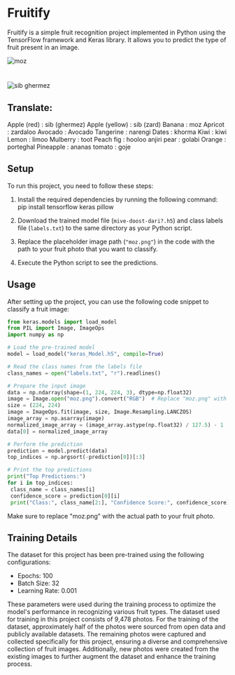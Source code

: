# Fruitify

Fruitify is a simple fruit recognition project implemented in Python using the TensorFlow framework and Keras library. It allows you to predict the type of fruit present in an image.

![moz](https://github.com/aryainjas/Fruitify/assets/36337300/5a13102a-59fc-4f43-b206-215d27e8abc1)
#
![sib ghermez](https://github.com/aryainjas/Fruitify/assets/36337300/b83af9d0-2bd0-4c9a-8810-dbcdc83083dc)

## Translate:
Apple (red) : sib (ghermez)
Apple (yellow) : sib (zard)
Banana : moz 
Apricot : zardaloo
Avocado : Avocado
Tangerine : narengi
Dates : khorma
Kiwi : kiwi
Lemon : limoo
Mulberry : toot
Peach fig : hooloo anjiri
pear : golabi
Orange : porteghal
Pineapple : ananas
tomato : goje

## Setup


To run this project, you need to follow these steps:

1. Install the required dependencies by running the following command:
pip install tensorflow keras pillow


2. Download the trained model file (`mive-doost-dari?.h5`) and class labels file (`labels.txt`) to the same directory as your Python script.

3. Replace the placeholder image path (`"moz.png"`) in the code with the path to your fruit photo that you want to classify.

4. Execute the Python script to see the predictions.

## Usage

After setting up the project, you can use the following code snippet to classify a fruit image:

```python
from keras.models import load_model
from PIL import Image, ImageOps
import numpy as np

# Load the pre-trained model
model = load_model("keras_Model.h5", compile=True)

# Read the class names from the labels file
class_names = open("labels.txt", "r").readlines()

# Prepare the input image
data = np.ndarray(shape=(1, 224, 224, 3), dtype=np.float32)
image = Image.open("moz.png").convert("RGB")  # Replace "moz.png" with your fruit photo address
size = (224, 224)
image = ImageOps.fit(image, size, Image.Resampling.LANCZOS)
image_array = np.asarray(image)
normalized_image_array = (image_array.astype(np.float32) / 127.5) - 1
data[0] = normalized_image_array

# Perform the prediction
prediction = model.predict(data)
top_indices = np.argsort(-prediction[0])[:3]

# Print the top predictions
print("Top Predictions:")
for i in top_indices:
 class_name = class_names[i]
 confidence_score = prediction[0][i]
 print("Class:", class_name[2:], "Confidence Score:", confidence_score)
```
Make sure to replace "moz.png" with the actual path to your fruit photo.

## Training Details

The dataset for this project has been pre-trained using the following configurations:

- Epochs: 100
- Batch Size: 32
- Learning Rate: 0.001

These parameters were used during the training process to optimize the model's performance in recognizing various fruit types.
The dataset used for training in this project consists of 9,478 photos.
For the training of the dataset, approximately half of the photos were sourced from open data and publicly available datasets. The remaining photos were captured and collected specifically for this project, ensuring a diverse and comprehensive collection of fruit images. Additionally, new photos were created from the existing images to further augment the dataset and enhance the training process.
